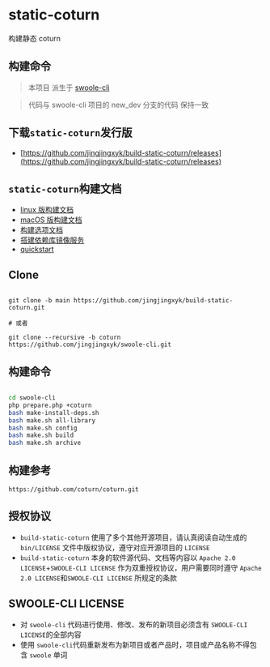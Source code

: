 # static-coturn

构建静态 coturn

## 构建命令

> 本项目 派生于 [swoole-cli](https://github.com/jingjingxyk/swoole-cli/)

> 代码与 swoole-cli 项目的 new_dev 分支的代码 保持一致

## 下载`static-coturn`发行版

- [https://github.com/jingjingxyk/build-static-coturn/releases](https://github.com/jingjingxyk/build-static-coturn/releases)

## `static-coturn`构建文档

- [linux 版构建文档](docs/linux.md)
- [macOS 版构建文档](docs/macOS.md)
- [构建选项文档](docs/options.md)
- [搭建依赖库镜像服务](sapi/download-box/README.md)
- [quickstart](sapi/quickstart/README.md)

## Clone

```shell

git clone -b main https://github.com/jingjingxyk/build-static-coturn.git

# 或者

git clone --recursive -b coturn  https://github.com/jingjingxyk/swoole-cli.git

```

## 构建命令

```bash

cd swoole-cli
php prepare.php +coturn
bash make-install-deps.sh
bash make.sh all-library
bash make.sh config
bash make.sh build
bash make.sh archive

```

## 构建参考

    https://github.com/coturn/coturn.git

## 授权协议

* `build-static-coturn` 使用了多个其他开源项目，请认真阅读自动生成的 `bin/LICENSE`
  文件中版权协议，遵守对应开源项目的 `LICENSE`
* `build-static-coturn`
  本身的软件源代码、文档等内容以 `Apache 2.0 LICENSE`+`SWOOLE-CLI LICENSE`
  作为双重授权协议，用户需要同时遵守 `Apache 2.0 LICENSE`和`SWOOLE-CLI LICENSE`
  所规定的条款

## SWOOLE-CLI LICENSE

* 对 `swoole-cli` 代码进行使用、修改、发布的新项目必须含有 `SWOOLE-CLI LICENSE`的全部内容
* 使用 `swoole-cli`代码重新发布为新项目或者产品时，项目或产品名称不得包含 `swoole` 单词
